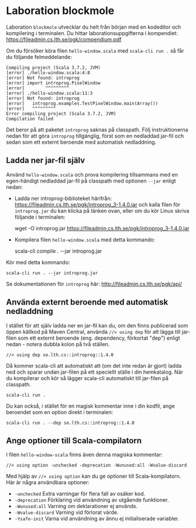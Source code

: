 # Laboration blockmole

Laboration `blockmole` utvecklar du helt från början med en kodeditor och kompilering i terminalen. Du hittar laborationsuppgifterna i kompendiet:
https://fileadmin.cs.lth.se/pgk/compendium.pdf

Om du försöker köra filen `hello-window.scala` med `scala-cli run .` så får du följande felmeddelande:
```
Compiling project (Scala 3.7.2, JVM)
[error] ./hello-window.scala:4:8
[error] Not found: introprog
[error] import introprog.PixelWindow
[error]        ^^^^^^^^^
[error] ./hello-window.scala:11:3
[error] Not found: introprog
[error]   introprog.examples.TestPixelWindow.main(Array())
[error]   ^^^^^^^^^
Error compiling project (Scala 3.7.2, JVM)
Compilation failed
```

Det beror på att paketet `introprog` saknas på classpath. Följ instruktionerna nedan för att göra `introprog` tillgänglig, först som en nedladdad jar-fil och sedan som ett externt beroende med automatisk nedladdning.

## Ladda ner jar-fil själv

Använd `hello-window.scala` och prova kompilering tillsammans med en egen-händigt nedladdad jar-fil på classpath med optionen `--jar` enligt nedan:

* Ladda ner introprog-biblioteket härifrån: https://fileadmin.cs.lth.se/pgk/introprog_3-1.4.0.jar och kalla filen för `introprog.jar` du kan klicka på länken ovan, eller om du kör Linux skriva följande i terminalen:

  wget -O introprog.jar https://fileadmin.cs.lth.se/pgk/introprog_3-1.4.0.jar

* Kompilera filen `hello-window.scala` med detta kommando:

    scala-cli compile . --jar introprog.jar 

Kör med detta kommando:

    scala-cli run . --jar introprog.jar

Se dokumentationen för `introprog` här: http://fileadmin.cs.lth.se/pgk/api/

## Använda externt beroende med automatisk nedladdning

I stället för att själv ladda ner en jar-fil kan du, om den finns publicerad som öppen källkod på Maven Central, använda `//> using dep` för att lägga till jar-filen som ett externt beroende (eng. dependency, förkortat "dep") enligt nedan - notera dubbla kolon på två ställen. 

``` 
//> using dep se.lth.cs::introprog::1.4.0
```

Då kommer scala-cli att automatiskt att (om det inte redan är gjort) ladda ned och sparar undan jar-filen på ett speciellt ställe i din hemkatalog. När du kompilerar och kör så lägger scala-cli automatiskt till jar-filen på classpath.

    scala-cli run . 


Du kan också, i stället för en magisk kommentar inne i din kodfil, ange beroendet som en option direkt i terminalen: 

    scala-cli run . --dep se.lth.cs::introprog::1.4.0

## Ange optioner till Scala-compilatorn

I filen `hello-window-scala` finns även denna magiska kommentar:

    //> using option -unchecked -deprecation -Wunused:all -Wvalue-discard

Med hjälp av `//> using option` kan du ge optioner till Scala-kompilatorn. Här är några användbara optioner:

* `-unchecked` Extra varningar för flera fall av osäker kod. 
* `-deprecation` Förklaring vid användning av utgående funktioner.
* `-Wunused:all` Varning om deklarationer ej används. 
* `-Wvalue-discard` Varning vid förlorat värde.
* `-Ysafe-init` Varna vid användning av ännu ej initialiserade variabler. 